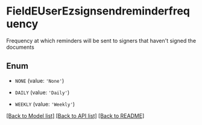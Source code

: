 # FieldEUserEzsignsendreminderfrequency

Frequency at which reminders will be sent to signers that haven't signed the documents

## Enum

* `NONE` (value: `'None'`)

* `DAILY` (value: `'Daily'`)

* `WEEKLY` (value: `'Weekly'`)

[[Back to Model list]](../README.md#documentation-for-models) [[Back to API list]](../README.md#documentation-for-api-endpoints) [[Back to README]](../README.md)


